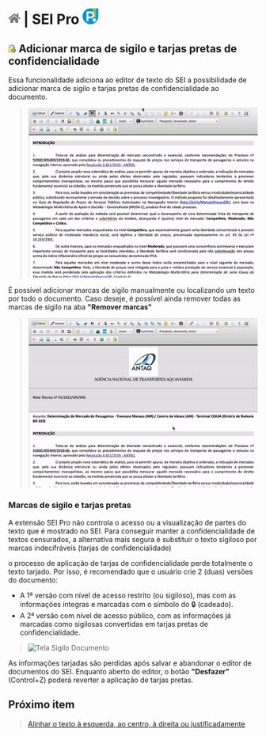 # [![Home](../img/home.png)](../) |  SEI Pro ![Icone](../img/icon-32.png)

## ![SEI Pro Alinhar texto](../img/icon-sigilodoc.png) Adicionar marca de sigilo e tarjas pretas de confidencialidade

Essa funcionalidade adiciona ao editor de texto do SEI a possibilidade de adicionar marca de sigilo e tarjas pretas de confidencialidade ao documento.

> ![Tela Sigilo Documento](../img/tela-sigilodoc.gif)  

É possível adicionar marcas de sigilo manualmente ou localizando um texto por todo o documento.
Caso deseje, é possível ainda remover todas as marcas de sigilo na aba **"Remover marcas"**

> ![Tela Sigilo Documento](../img/tela-sigilodoc1-1.gif)  

### Marcas de sigilo e tarjas pretas

A extensão SEI Pro não controla o acesso ou a visualização de partes do texto que é mostrado no SEI.
Para conseguir manter a confidencialidade de textos censurados, a alternativa mais segura é substituir o texto sigiloso 
por marcas indecifráveis (tarjas de confidencialidade)

o processo de aplicação de tarjas de confidencialidade perde totalmente o texto tarjado.
Por isso, é recomendado que o usuário crie 2 (duas) versões do documento:

* A 1ª versão com nível de acesso restrito (ou sigiloso), mas com as informações íntegras e marcadas com o símbolo do 🔒 (cadeado).
* A 2ª versão com nível de acesso público, com as informações já marcadas como sigilosas convertidas em tarjas pretas de confidencialidade.

> ![Tela Sigilo Documento](../img/tela-sigilodoc2.gif)  
 
As informações tarjadas são perdidas após salvar e abandonar o editor de documentos do SEI. 
Enquanto aberto do editor, o botão **"Desfazer"** (Control+Z) poderá reverter a aplicação de tarjas pretas.

## Próximo item

> [Alinhar o texto à esquerda, ao centro, à direita ou justificadamente](../pages/ALINHARTEXTO.md)
